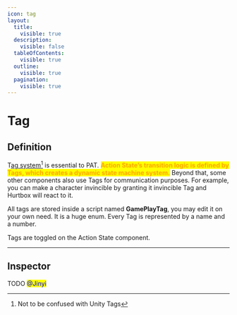 ```yaml
---
icon: tag
layout:
  title:
    visible: true
  description:
    visible: false
  tableOfContents:
    visible: true
  outline:
    visible: true
  pagination:
    visible: true
---
```


# Tag

## Definition

T[ag system](#user-content-fn-1)[^1] is essential to PAT. <mark style="color:orange;">**Action State’s transition logic is defined by Tags, which creates a dynamic state machine system.**</mark> Beyond that, some other components also use Tags for communication purposes. For example, you can make a character invincible by granting it invincible Tag and Hurtbox will react to it.

All tags are stored inside a script named **GamePlayTag**, you may edit it on your own need. It is a huge enum. Every Tag is represented by a name and a number.&#x20;

Tags are toggled on the Action State component.

***

## Inspector

TODO <mark style="color:blue;">@Jinyi</mark>







[^1]: Not to be confused with Unity Tags
